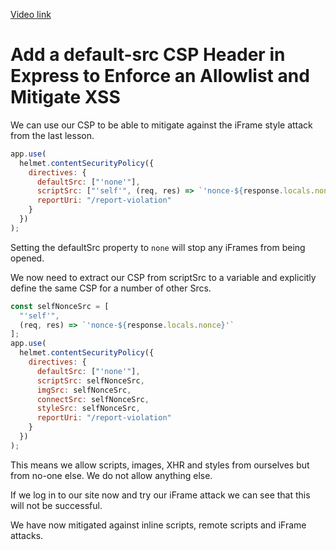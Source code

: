 [Video link](https://egghead.io/lessons/egghead-add-a-default-src-csp-header-in-express-to-enforce-an-allowlist-and-mitigate-xss)

# Add a default-src CSP Header in Express to Enforce an Allowlist and Mitigate XSS

We can use our CSP to be able to mitigate against the iFrame style attack from the last lesson.

```js
app.use(
  helmet.contentSecurityPolicy({
    directives: {
      defaultSrc: ["'none'"],
      scriptSrc: ["'self'", (req, res) => `'nonce-${response.locals.nonce}'`],
      reportUri: "/report-violation"
    }
  })
);
```

Setting the defaultSrc property to `none` will stop any iFrames from being opened.

We now need to extract our CSP from scriptSrc to a variable and explicitly define the same CSP for a number of other Srcs.

```js
const selfNonceSrc = [
  "'self'",
  (req, res) => `'nonce-${response.locals.nonce}'`
];
app.use(
  helmet.contentSecurityPolicy({
    directives: {
      defaultSrc: ["'none'"],
      scriptSrc: selfNonceSrc,
      imgSrc: selfNonceSrc,
      connectSrc: selfNonceSrc,
      styleSrc: selfNonceSrc,
      reportUri: "/report-violation"
    }
  })
);
```

This means we allow scripts, images, XHR and styles from ourselves but from no-one else. We do not allow anything else.

If we log in to our site now and try our iFrame attack we can see that this will not be successful.

We have now mitigated against inline scripts, remote scripts and iFrame attacks.
